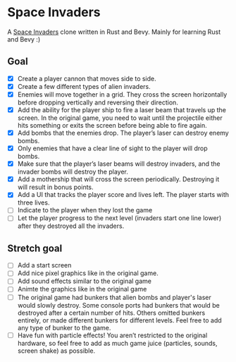 # Space Invaders

A [Space Invaders](https://en.wikipedia.org/wiki/Space_Invaders) clone written in Rust and Bevy. Mainly for learning Rust and Bevy :)

## Goal
* [x] Create a player cannon that moves side to side.
* [x] Create a few different types of alien invaders.
* [x] Enemies will move together in a grid. They cross the screen horizontally before dropping vertically and reversing their direction.
* [x] Add the ability for the player ship to fire a laser beam that travels up the screen. In the original game, you need to wait until the projectile either hits something or exits the screen before being able to fire again.
* [x] Add bombs that the enemies drop. The player’s laser can destroy enemy bombs. 
* [x] Only enemies that have a clear line of sight to the player will drop bombs.
* [x] Make sure that the player’s laser beams will destroy invaders, and the invader bombs will destroy the player.
* [x] Add a mothership that will cross the screen periodically. Destroying it will result in bonus points.
* [x] Add a UI that tracks the player score and lives left. The player starts with three lives.
* [ ] Indicate to the player when they lost the game
* [ ] Let the player progress to the next level (invaders start one line lower) after they destroyed all the invaders.

## Stretch goal
* [ ] Add a start screen
* [ ] Add nice pixel graphics like in the original game.
* [ ] Add sound effects similar to the original game
* [ ] Animte the graphics like in the original game
* [ ] The original game had bunkers that alien bombs and player's laser would slowly destroy. Some console ports had bunkers that would be destroyed after a certain number of hits. Others omitted bunkers entirely, or made different bunkers for different levels. Feel free to add any type of bunker to the game.
* [ ] Have fun with particle effects! You aren’t restricted to the original hardware, so feel free to add as much game juice (particles, sounds, screen shake) as possible.
